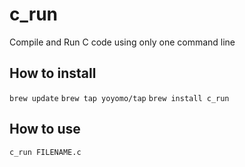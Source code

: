 # c_run
Compile and Run C code using only one command line

## How to install
`brew update`
`brew tap yoyomo/tap`
`brew install c_run`

## How to use
`c_run FILENAME.c`
